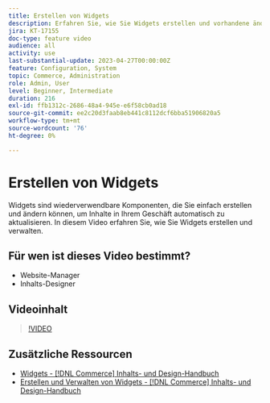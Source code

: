 ```yaml
---
title: Erstellen von Widgets
description: Erfahren Sie, wie Sie Widgets erstellen und vorhandene ändern können, um Inhalte in Ihrem Store automatisch zu aktualisieren.
jira: KT-17155
doc-type: feature video
audience: all
activity: use
last-substantial-update: 2023-04-27T00:00:00Z
feature: Configuration, System
topic: Commerce, Administration
role: Admin, User
level: Beginner, Intermediate
duration: 216
exl-id: ffb1312c-2686-48a4-945e-e6f58cb0ad18
source-git-commit: ee2c20d3faab8eb441c8112dcf6bba51906820a5
workflow-type: tm+mt
source-wordcount: '76'
ht-degree: 0%

---
```


# Erstellen von Widgets

Widgets sind wiederverwendbare Komponenten, die Sie einfach erstellen und ändern können, um Inhalte in Ihrem Geschäft automatisch zu aktualisieren. In diesem Video erfahren Sie, wie Sie Widgets erstellen und verwalten.

## Für wen ist dieses Video bestimmt?

- Website-Manager
- Inhalts-Designer

## Videoinhalt

>[!VIDEO](https://video.tv.adobe.com/v/343786?quality=12&learn=on)

## Zusätzliche Ressourcen

- [Widgets - [!DNL Commerce] Inhalts- und Design-Handbuch](https://experienceleague.adobe.com/docs/commerce-admin/content-design/elements/widgets/widgets.html)
- [Erstellen und Verwalten von Widgets - [!DNL Commerce] Inhalts- und Design-Handbuch](https://experienceleague.adobe.com/docs/commerce-admin/content-design/elements/widgets/widget-create.html)

